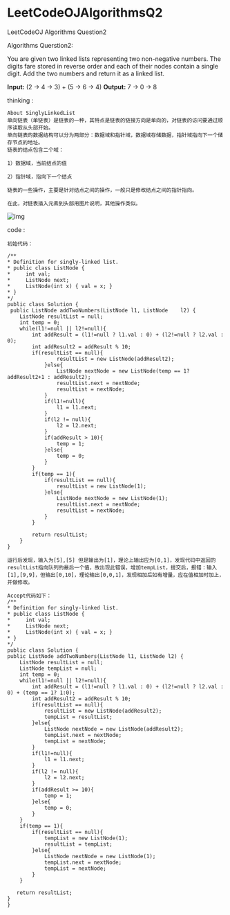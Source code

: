 # LeetCodeOJAlgorithmsQ2
LeetCodeOJ Algorithms Question2

Algorithms Querstion2:

You are given two linked lists representing two non-negative numbers. The digits fare stored in reverse order and each of their nodes contain a single digit. Add the two numbers and return it as a linked list.

**Input:** (2 -> 4 -> 3) + (5 -> 6 -> 4)
**Output:** 7 -> 0 -> 8

thinking :

	About SinglyLinkedList
	单向链表（单链表）是链表的一种，其特点是链表的链接方向是单向的，对链表的访问要通过顺序读取从头部开始。
	单向链表的数据结构可以分为两部分：数据域和指针域，数据域存储数据，指针域指向下一个储存节点的地址。
	链表的结点包含二个域：

	1）数据域，当前结点的值

	2）指针域，指向下一个结点
	
	链表的一些操作，主要是针对结点之间的操作，一般只是修改结点之间的指针指向。

	在此，对链表插入元素到头部用图片说明，其他操作类似。
	
![img](https://upload.wikimedia.org/wikipedia/commons/4/45/Link_zh.png "desc")

	
code :

	初始代码：
	
	/**
 	* Definition for singly-linked list.
 	* public class ListNode {
 	*     int val;
 	*     ListNode next;
 	*     ListNode(int x) { val = x; }
 	* }
 	*/
	public class Solution {
   	 public ListNode addTwoNumbers(ListNode l1, ListNode 	l2) {
        ListNode resultList = null;
        int temp = 0;
        while(l1!=null || l2!=null){
            int addResult = (l1!=null ? l1.val : 0) + (l2!=null ? l2.val : 0);
            int addResult2 = addResult % 10;
            if(resultList == null){
                	resultList = new ListNode(addResult2);
            	}else{
                	ListNode nextNode = new ListNode(temp == 1? addResult2+1 : addResult2);
                	resultList.next = nextNode;
                	resultList = nextNode;
            	}
            	if(l1!=null){
                	l1 = l1.next;
            	}
            	if(l2 != null){
                	l2 = l2.next;
            	}
            	if(addResult > 10){
                	temp = 1;
            	}else{
                	temp = 0;
            	}
        	}
        	if(temp == 1){
            	if(resultList == null){
                	resultList = new ListNode(1);
            	}else{
                	ListNode nextNode = new ListNode(1);
                	resultList.next = nextNode;
                	resultList = nextNode;
            	}
        	}
        
        	return resultList;
    	}
	}
	
	运行后发现，输入为[5],[5] 但是输出为[1]，理论上输出应为[0,1]，发现代码中返回的resultList指向队列的最后一个值，故出现此错误，增加tempList，提交后，报错：输入[1],[9,9]，但输出[0,10]，理论输出[0,0,1]，发现相加后如有增量，应在值相加时加上，并做修改。
	
	Accept代码如下：
	/**
 	* Definition for singly-linked list.
 	* public class ListNode {
 	*     int val;
 	*     ListNode next;
 	*     ListNode(int x) { val = x; }
 	* }
 	*/
	public class Solution {
    public ListNode addTwoNumbers(ListNode l1, ListNode l2) {
        ListNode resultList = null;
        ListNode tempList = null;
        int temp = 0;
        while(l1!=null || l2!=null){
            int addResult = (l1!=null ? l1.val : 0) + (l2!=null ? l2.val : 0) + (temp == 1? 1:0);
            int addResult2 = addResult % 10;
            if(resultList == null){
                resultList = new ListNode(addResult2);
                tempList = resultList;
            }else{
                ListNode nextNode = new ListNode(addResult2);
                tempList.next = nextNode;
                tempList = nextNode;
            }
            if(l1!=null){
                l1 = l1.next;
            }
            if(l2 != null){
                l2 = l2.next;
            }
            if(addResult >= 10){
                temp = 1;
            }else{
                temp = 0;
            }
        }
        if(temp == 1){
            if(resultList == null){
                tempList = new ListNode(1);
                resultList = tempList;
            }else{
                ListNode nextNode = new ListNode(1);
                tempList.next = nextNode;
                tempList = nextNode;
            }
        }
        
       return resultList;
    }
	}

